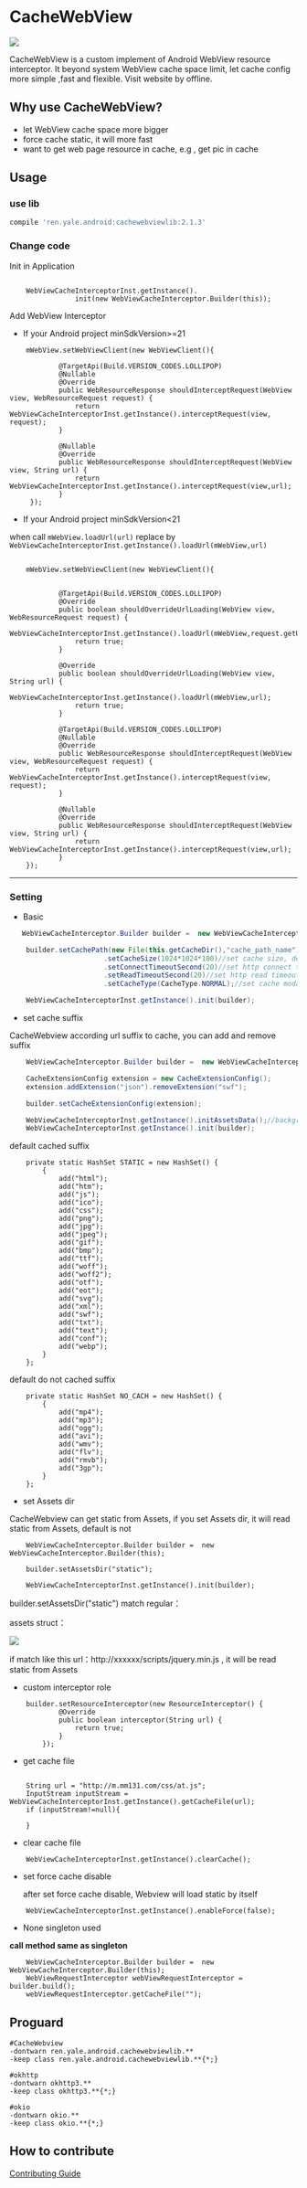 # CacheWebView

[![](https://img.shields.io/badge/jcenter-2.1.3-519dd9.svg)](https://bintray.com/yale8848/maven/CacheWebView/2.1.3)

  CacheWebView is a custom implement of Android WebView resource interceptor. It beyond system WebView cache space
  limit, let cache config more simple ,fast and flexible. Visit website by offline.

## Why use CacheWebView?

- let WebView cache space more bigger
- force cache static, it will more fast
- want to get web page resource in cache, e.g , get pic in cache

## Usage

### use lib

```groovy
compile 'ren.yale.android:cachewebviewlib:2.1.3'
```


### Change code

Init in Application

```

    WebViewCacheInterceptorInst.getInstance().
                init(new WebViewCacheInterceptor.Builder(this));

```


Add WebView Interceptor

- If your Android project minSdkVersion>=21

```
    mWebView.setWebViewClient(new WebViewClient(){

            @TargetApi(Build.VERSION_CODES.LOLLIPOP)
            @Nullable
            @Override
            public WebResourceResponse shouldInterceptRequest(WebView view, WebResourceRequest request) {
                return  WebViewCacheInterceptorInst.getInstance().interceptRequest(view, request);
            }

            @Nullable
            @Override
            public WebResourceResponse shouldInterceptRequest(WebView view, String url) {
                return  WebViewCacheInterceptorInst.getInstance().interceptRequest(view,url);
            }
     });

```

- If your Android project minSdkVersion<21

when call `mWebView.loadUrl(url)` replace by `WebViewCacheInterceptorInst.getInstance().loadUrl(mWebView,url)`

```

    mWebView.setWebViewClient(new WebViewClient(){


            @TargetApi(Build.VERSION_CODES.LOLLIPOP)
            @Override
            public boolean shouldOverrideUrlLoading(WebView view, WebResourceRequest request) {
                WebViewCacheInterceptorInst.getInstance().loadUrl(mWebView,request.getUrl().toString());
                return true;
            }

            @Override
            public boolean shouldOverrideUrlLoading(WebView view, String url) {
                WebViewCacheInterceptorInst.getInstance().loadUrl(mWebView,url);
                return true;
            }

            @TargetApi(Build.VERSION_CODES.LOLLIPOP)
            @Nullable
            @Override
            public WebResourceResponse shouldInterceptRequest(WebView view, WebResourceRequest request) {
                return  WebViewCacheInterceptorInst.getInstance().interceptRequest(view, request);
            }

            @Nullable
            @Override
            public WebResourceResponse shouldInterceptRequest(WebView view, String url) {
                return  WebViewCacheInterceptorInst.getInstance().interceptRequest(view,url);
            }
    });

```

---

### Setting

 - Basic

 ```Java
    WebViewCacheInterceptor.Builder builder =  new WebViewCacheInterceptor.Builder(this);

     builder.setCachePath(new File(this.getCacheDir(),"cache_path_name"))//set cache path, default getCacheDir, name CacheWebViewCache
                        .setCacheSize(1024*1024*100)//set cache size, default 100M
                        .setConnectTimeoutSecond(20)//set http connect timeou,default 20 seconds
                        .setReadTimeoutSecond(20)//set http read timeout,default 20 seconds
                        .setCacheType(CacheType.NORMAL);//set cache modal is normal, default is force cache static modal

     WebViewCacheInterceptorInst.getInstance().init(builder);
 ```

- set cache suffix

CacheWebview according url suffix to cache, you can add and remove suffix

```Java
    WebViewCacheInterceptor.Builder builder =  new WebViewCacheInterceptor.Builder(this);

    CacheExtensionConfig extension = new CacheExtensionConfig();
    extension.addExtension("json").removeExtension("swf");

    builder.setCacheExtensionConfig(extension);

    WebViewCacheInterceptorInst.getInstance().initAssetsData();//background thread to get assets files
    WebViewCacheInterceptorInst.getInstance().init(builder);
```

default cached suffix

```
    private static HashSet STATIC = new HashSet() {
        {
            add("html");
            add("htm");
            add("js");
            add("ico");
            add("css");
            add("png");
            add("jpg");
            add("jpeg");
            add("gif");
            add("bmp");
            add("ttf");
            add("woff");
            add("woff2");
            add("otf");
            add("eot");
            add("svg");
            add("xml");
            add("swf");
            add("txt");
            add("text");
            add("conf");
            add("webp");
        }
    };

```

default do not cached suffix

```
    private static HashSet NO_CACH = new HashSet() {
        {
            add("mp4");
            add("mp3");
            add("ogg");
            add("avi");
            add("wmv");
            add("flv");
            add("rmvb");
            add("3gp");
        }
    };
```

- set Assets dir

CacheWebview can get static from Assets, if you set Assets dir, it will read static from Assets, default is not

```
    WebViewCacheInterceptor.Builder builder =  new WebViewCacheInterceptor.Builder(this);

    builder.setAssetsDir("static");

    WebViewCacheInterceptorInst.getInstance().init(builder);
```

builder.setAssetsDir("static") match regular：

assets struct：

![](art/assets.png)

if match like this url：http://xxxxxx/scripts/jquery.min.js , it will be read static from Assets


- custom interceptor role

```
    builder.setResourceInterceptor(new ResourceInterceptor() {
            @Override
            public boolean interceptor(String url) {
                return true;
            }
        });
```


- get cache file

```

    String url = "http://m.mm131.com/css/at.js";
    InputStream inputStream =  WebViewCacheInterceptorInst.getInstance().getCacheFile(url);
    if (inputStream!=null){

    }

```

- clear cache file

```
    WebViewCacheInterceptorInst.getInstance().clearCache();
```

- set force cache disable

  after set force cache disable, Webview will load static by itself

```
    WebViewCacheInterceptorInst.getInstance().enableForce(false);
```

- None singleton used

**call method same as singleton**

```
    WebViewCacheInterceptor.Builder builder =  new WebViewCacheInterceptor.Builder(this);
    WebViewRequestInterceptor webViewRequestInterceptor = builder.build();
    webViewRequestInterceptor.getCacheFile("");
```

## Proguard

```
#CacheWebview
-dontwarn ren.yale.android.cachewebviewlib.**
-keep class ren.yale.android.cachewebviewlib.**{*;}

#okhttp
-dontwarn okhttp3.**
-keep class okhttp3.**{*;}

#okio
-dontwarn okio.**
-keep class okio.**{*;}
```

## How to contribute

   [Contributing Guide](https://github.com/yale8848/CacheWebView/blob/master/CONTRIBUTING.md)
